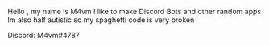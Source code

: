 Hello , my name is M4vm
I like to make Discord Bots and other random apps
Im also half autistic so my spaghetti code is very broken

Discord: M4vm#4787

<!---
M4vm/M4vm is a ✨ special ✨ repository because its `README.md` (this file) appears on your GitHub profile.
You can click the Preview link to take a look at your changes.
--->
